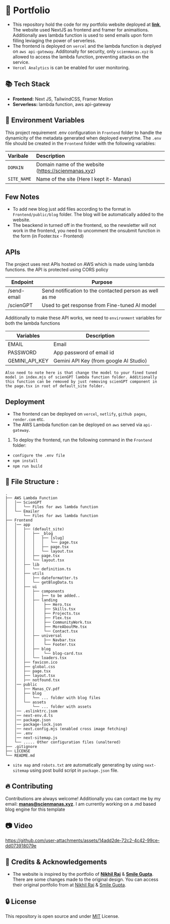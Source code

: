 # 🔰 Portfolio

- This repository hold the code for my portfolio website deployed at **[link](https://scienmanas.xyz)**, The website used NextJS as frontend and framer for animaitions. Additionally aws lambda function is used to send emails upon form filling leviaging the power of serverless.
- The frontend is deployed on `vercel` and the lambda function is deplyed on `aws api-gateway`. Additonally for security, only `scienmanas.xyz` is allowed to access the lambda function, preventing attacks on the service.
- `Vercel Analytics` is can be enabled for user monitoring.

## 📚 Tech Stack

- **Frontend:** Next JS, TailwindCSS, Framer Motion
- **Serverless:** lambda function, aws api-gateway

## 🔩 Environment Variables

This project requirement .env configuration in `Frontend` folder to handle the dynamicity of the metadata generated when deployed everytime. The `.env` file should be created in the `Frontend` folder with the following variables:

| Varibale      | Description                                         |
| :------------ | :-------------------------------------------------- |
| `DOMAIN`    | Domain name of the website (https://scienmanas.xyz) |
| `SITE_NAME` | Name of the site (Here I kept it- Manas)            |

## Few Notes

- To add new blog just add files according to the format in `Frontend/public/blog` folder. The blog will be automatically added to the website.
- The beackend in turned off in the frontend, so the newsletter will not work in the frontend, you need to uncomment the onsubmit function in the form (in Footer.tsx - Frontend)

## APIs

The project uses rest APIs hosted on AWS which is made using lambda functions. the API is protected using CORS policy

| Endpoint    | Purpose                                                 |
| ----------- | ------------------------------------------------------- |
| /send-email | Send notification to the contacted person as well as me |
| /scienGPT   | Used to get response from Fine-tuned AI model           |

Additionally to make these API works, we need to `environment` variables for both the lambda functions

| Variables      | Description                            |
| -------------- | -------------------------------------- |
| EMAIL          | Email                                  |
| PASSWORD       | App password of email id               |
| GEMINI_API_KEY | Gemini API Key (from google AI Studio) |

`Also need to note here is that change the model to your fined tuned model in index.mjs of scienGPT lambda function folder. Additionally this function can be removed by just removing scienGPT component in the page.tsx in root of default_site folder.`

## Deployment

- The frontend can be deployed on `vercel`, `netlify`, `github pages`, `render.com` etc.
- The AWS Lambda function can be deployed on `aws` served via `api-gateway`.

1. To deploy the frontend, run the following command in the `Frontend` folder:

- `configure the .env file`
- `npm install`
- `npm run build`

## 📁 File Structure :

```
.
├── AWS Lambda Function
│   │── ScienGPT
│   │   └── Files for aws lambda function 
│   └── Emailer
│     	└── Files for aws lambda function 
├── Frontend
│   │── app
│   │   ├── (default_site)
│   │   │   ├── _blog
│   │   │   │   ├── [slug]
│   │   │   │   │   └── page.tsx
│   │   │   │   ├── page.tsx
│   │   │   │   └── layout.tsx
│   │   │   ├── page.tsx
│   │   │   └── layout.tsx
│   │   ├── lib
│   │   │   └── definition.ts
│   │   ├── utils
│   │   │   ├── dateformatter.ts
│   │   │   └── getBlogData.ts
│   │   ├── ui
│   │   │   ├── components
│   │   │   │   ├── to be added..
│   │   │   ├── landing
│   │   │   │    ├── Hero.tsx
│   │   │   │    ├── Skills.tsx
│   │   │   │    ├── Projects.tsx
│   │   │   │    ├── Flex.tsx
│   │   │   │    ├── CommunityWork.tsx
│   │   │   │    ├── MoreAboutMe.tsx
│   │   │   │    └── Contact.tsx
│   │   │   ├── universal
│   │   │   │    ├── Navbar.tsx
│   │   │   │    └── Footer.tsx
│   │   │   ├── blog
│   │   │   │    └── blog-card.tsx
│   │   │   └── loaders.tsx
│   │   ├── favicon.ico
│   │   ├── global.css
│   │   ├── page.tsx
│   │   ├── layout.tsx
│   │   ├── notfound.tsx
│   │── public
│   │   ├── Manas_CV.pdf
│   │   ├── blog
│   │   │   └── ... folder with blog files
│   │   └── assets
│   │       └── ... folder with assets
│   │── .eslinktrc.jsom
│   │── next-env.d.ts
│   │── package.json
│   │── package-lock.json
│   │── next.config.mjs (enabled cross image fetching)
│   │── .env
│   │── next-sitemap.js
│   └── ..... Other configuration files (unaltered)
├── .gitignore
├── LICENSE
└── README.md
```

- `site map` and `robots.txt` are automatically generating by using `next-sitemap` using post build script in `package.json` file.

## 🔥 Contributing

Contributions are always welcome! Additionally you can contact me by my email: **manas@scienmanas.xyz**. I am currently working on a .md based blog engine for this template

## 📷 Video

https://github.com/user-attachments/assets/14add2de-72c2-4c42-99ce-dd073918079e

## 🙌 Credits & Acknowledgements

- The website is inspired by the portfolio of **[Nikhil Raj](https://github.com/nikhil25803)**  & **[Smile Gupta](https://github.com/smilegupta)**. There are some changes made to the original design. You can access their original portfolio from at [Nikhil Raj](https://nikhilraj.live/) & [Smile Gupta](https://smilegupta.github.io/portfolio-smilegupta/).

## 🔒 License

This repository is open source and under [MIT](https://choosealicense.com/licenses/mit/) License.
